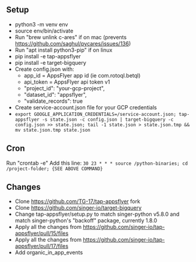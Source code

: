 ## Setup

- python3 -m venv env
- source env/bin/activate
- Run "brew unlink c-ares" if on mac (prevents https://github.com/saghul/pycares/issues/136)
- Run "apt install python3-pip" if on linux
- pip install -e tap-appsflyer
- pip install -e target-bigquery
- Create config.json with:
	- app_id = AppsFlyer app id (ie com.rotoql.betql)
	- api_token = AppsFlyer api token v1
	- "project_id": "your-gcp-project",
  - "dataset_id": "appsflyer",
  - "validate_records": true
- Create service-account.json file for your GCP credentials
- `export GOOGLE_APPLICATION_CREDENTIALS=/service-account.json; tap-appsflyer -s state.json -c config.json | target-bigquery -c config.json >> state.json; tail -1 state.json > state.json.tmp && mv state.json.tmp state.json`

## Cron
Run "crontab -e"
Add this line:
`30 23 * * * source /python-binaries; cd /project-folder; {SEE ABOVE COMMAND}`

## Changes
- Clone https://github.com/TG-17/tap-appsflyer fork
- Clone https://github.com/singer-io/target-bigquery
- Change tap-appsflyer/setup.py to match singer-python v5.8.0 and match singer-python's "backoff" package, currently 1.8.0
- Apply all the changes from https://github.com/singer-io/tap-appsflyer/pull/15/files
- Apply all the changes from https://github.com/singer-io/tap-appsflyer/pull/17/files
- Add organic_in_app_events
